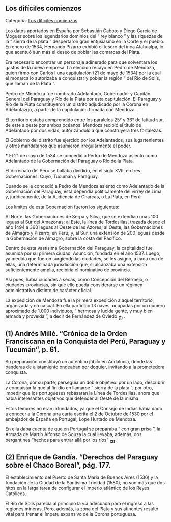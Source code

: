 ## Los difíciles comienzos

Categoría: [Los difíciles comienzos](http://descubrircorrientes.com.ar/2012/index.php/3153-historia-desde-el-origen-hasta-1814/tierra-argentina-1492-1588/la-ocupacion-de-la-tierra/corriente-del-atlantico-ocupacion-del-rio-de-la-plata/los-dificiles-comienzos)

Los datos aportados en España por Sebastián Caboto y Diego García de Moguer sobre los legendarios dominios del “ rey blanco ” y las riquezas de la “ sierra de la plata ” despertaron gran entusiasmo en la Corte y el pueblo. En enero de 1534, Hernando Pizarro exhibió el tesoro del inca Atahualpa, lo que acentuó aún más el deseo de poblar las comarcas del Plata.

Era necesario encontrar un personaje adinerado para que solventara los gastos de la nueva empresa. La elección recayó en Pedro de Mendoza, quien firmó con Carlos I una capitulación (21 de mayo de 1534) por la cual el monarca lo autorizaba a conquistar y poblar la región “ del Río de Solís, que llaman de la Plata ”.

Pedro de Mendoza fue nombrado Adelantado, Gobernador y Capitán General del Paraguay y Río de la Plata por esta capitulación. El Paraguay y Río de la Plata constituyeron un distrito adjudicado por la Corona en Adelantazgo, a partir de la capitulación firmada con Mendoza.

El territorio estaba comprendido entre los paralelos 25° y 36° de latitud sur, de este a oeste por ambos océanos. Mendoza recibió el título de Adelantado por dos vidas, autorizándolo a que construyera tres fortalezas.

El Gobierno del distrito fue ejercido por los Adelantados, sus lugartenientes y otros mandatarios que asumieron irregularmente el poder.

**\*** El 21 de mayo de 1534 se concedió a Pedro de Mendoza asiento como Adelantado de la Gobernación del Paraguay o Río de la Plata.

El Virreinato del Perú se hallaba dividido, en el siglo XVII, en tres Gobernaciones: Cuyo, Tucumán y Paraguay.

Cuando se le concedió a Pedro de Mendoza asiento como Adelantado de la Gobernación del Paraguay, ésta dependía políticamente del virrey de Lima y, jurídicamente, de la Audiencia de Charcas, o La Plata, en Perú.

Los límites de esta Gobernación fueron los siguientes:

Al Norte, las Gobernaciones de Serpa y Silva, que se extendían unas 100 leguas al Sur del Amazonas; al Este, la línea de Tordesillas, trazada desde el año 1494 a 360 leguas al Oeste de las Azores; al Oeste, las Gobernaciones de Almagro y Pizarro, en Perú; y, al Sur, una extensión de 200 leguas desde la Gobernación de Almagro, sobre la costa del Pacífico.

Dentro de esta vastísima Gobernación del Paraguay, la capitalidad fue asumida por su primera ciudad, Asunción, fundada en el año 1537. Luego, ya medida que fueron surgiendo las ciudades, se les asignó, a cada una de ellas, una determinada jurisdicción que, si alcanzaba una extensión suficientemente amplia, recibiría el nominativo de provincia.

Así pues, había ciudades a secas, como Concepción del Bermejo, o ciudades-provincias, sin que ello pueda considerarse un régimen administrativo distinto de carácter oficial.

La expedición de Mendoza fue la primera expedición a aquel territorio, organizada y no casual. En ella participó 13 naves, ocupadas por un número aproximado de 1.000 individuos, “ hermosa y lucida gente, y muy bien armada y proveída ”, a decir de Fernández de Oviedo <sub><strong><span><span>(1)</span></span></strong></sub> .

## **(1)** Andrés Millé. “Crónica de la Orden Franciscana en la Conquista del Perú, Paraguay y Tucumán”, p. 61.

Su preparación constituyó un auténtico júbilo en Andalucía, donde las banderas de alistamiento ondeaban por doquier, invitando a la prometedora conquista.

La Corona, por su parte, perseguía un doble objetivo: por un lado, descubrir y conquistar la que al fin dio en llamarse “ sierra de la plata ”; por otro, impedir que los portugueses rebasaran la Línea de Tordesillas, ahora que había interesantes objetivos que defender al Oeste de la misma.

Estos temores no eran infundados, ya que el Consejo de Indias había dado a conocer a la Corona una carta escrita el 2 de Octubre de 1530 por el embajador de España en Portugal, Lope Hurtado de Mendoza.

En ella daba cuenta de que en Portugal se preparaba “ con gran prisa ”, la Armada de Martín Alfonso de Souza la cual llevaba, además, dos bergantines “hechos para entrar allá por los ríos” <sub><strong><span><span>(2)</span></span></strong></sub> .  

## **(2)** Enrique de Gandía. “Derechos del Paraguay sobre el Chaco Boreal”, pág. 177.

El establecimiento del Puerto de Santa María de Buenos Aires (1536) y la fundación de la Ciudad de la Santísima Trinidad (1580), no son más que dos hitos en la larga tarea de configurar el Imperio atlántico de los Reyes Católicos.

El Río de Solís parecía al principio la vía adecuada para el ingreso a las regiones mineras. Pero, además, la zona del Plata y sus atinentes resultó vital para frenar el ímpetu expansivo de la Corona portuguesa.